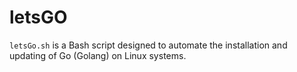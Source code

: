 # letsGO
`letsGo.sh` is a Bash script designed to automate the installation and updating of Go (Golang) on Linux systems.
